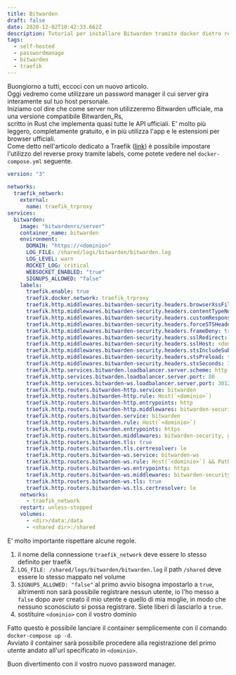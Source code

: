 ```yaml
---
title: Bitwarden
draft: false
date: 2020-12-02T10:42:33.662Z
description: Tutorial per installare Bitwarden tramite docker dietro reverse proxy Traefik
tags:
  - self-hosted
  - passwordmanage
  - bitwarden
  - traefik
---
```

Buongiorno a tutti, eccoci con un nuovo articolo.\
Oggi vedremo come utilizzare un password manager il cui server gira interamente sul tuo host personale.\
Iniziamo col dire che come server non utilizzeremo Bitwarden ufficiale, ma una versione compatibile Bitwarden_Rs, \
scritto in Rust che implementa quasi tutte le API ufficiali. E' molto più leggero, completamente gratuito, e in più utilizza l'app e le estensioni per browser ufficiali. \
Come detto nell'articolo dedicato a Traefik ([link](/posts/2020-11-04-traefik-intro)) è possibile impostare l'utilizzo del reverse proxy tramite labels, come potete vedere nel `docker-compose.yml` seguente.

```yaml
version: "3"
 
networks: 
  traefik_network: 
    external: 
      name: traefik_trproxy
services: 
  bitwarden:
    image: "bitwardenrs/server"
    container_name: bitwarden
    environment: 
      DOMAIN: "https://<dominio>"
      LOG_FILE: /shared/logs/bitwarden/bitwarden.log
      LOG_LEVEL: warn
      ROCKET_LOG: critical
      WEBSOCKET_ENABLED: "true"
      SIGNUPS_ALLOWED: "false"
    labels: 
      traefik.enable: true
      traefik.docker.network: traefik_trproxy
      traefik.http.middlewares.bitwarden-security.headers.browserXssFilter: true
      traefik.http.middlewares.bitwarden-security.headers.contentTypeNosniff: true
      traefik.http.middlewares.bitwarden-security.headers.customResponseHeaders.X-Robots-Tag: noindex,nofollow,nosnippet,noarchive,notranslate,noimageindex
      traefik.http.middlewares.bitwarden-security.headers.forceSTSHeader: true
      traefik.http.middlewares.bitwarden-security.headers.frameDeny: true
      traefik.http.middlewares.bitwarden-security.headers.sslRedirect: true
      traefik.http.middlewares.bitwarden-security.headers.sslHost: <dominio>
      traefik.http.middlewares.bitwarden-security.headers.stsIncludeSubdomains: true
      traefik.http.middlewares.bitwarden-security.headers.stsPreload: true
      traefik.http.middlewares.bitwarden-security.headers.stsSeconds: 315360000
      traefik.http.services.bitwarden.loadbalancer.server.scheme: http
      traefik.http.services.bitwarden.loadbalancer.server.port: 80
      traefik.http.services.bitwarden-ws.loadbalancer.server.port: 3012
      traefik.http.routers.bitwarden-http.service: bitwarden
      traefik.http.routers.bitwarden-http.rule: Host(`<dominio>`)
      traefik.http.routers.bitwarden-http.entrypoints: http
      traefik.http.routers.bitwarden-http.middlewares: bitwarden-security, gzip-compress@file, redirect-to-https@file
      traefik.http.routers.bitwarden.service: bitwarden
      traefik.http.routers.bitwarden.rule: Host(`<dominio>`)
      traefik.http.routers.bitwarden.entrypoints: https
      traefik.http.routers.bitwarden.middlewares: bitwarden-security, gzip-compress@file
      traefik.http.routers.bitwarden.tls: true
      traefik.http.routers.bitwarden.tls.certresolver: le
      traefik.http.routers.bitwarden-ws.service: bitwarden-ws
      traefik.http.routers.bitwarden-ws.rule: Host(`<dominio>`) && Path(`/notifications/hub`)
      traefik.http.routers.bitwarden-ws.entrypoints: https
      traefik.http.routers.bitwarden-ws.middlewares: bitwarden-security
      traefik.http.routers.bitwarden-ws.tls: true
      traefik.http.routers.bitwarden-ws.tls.certresolver: le
    networks: 
      - traefik_network
    restart: unless-stopped
    volumes: 
      - <dir>/data:/data
      - <shared dir>:/shared
```

E' molto importante rispettare alcune regole.

1. il nome della connessione `traefik_network` deve essere lo stesso definito per traefik
2. `LOG_FILE: /shared/logs/bitwarden/bitwarden.log` il path `/shared` deve essere lo stesso mappato nel volume
3. `SIGNUPS_ALLOWED: "false"` al primo avvio bisogna impostarlo a `true`, altrimenti non sarà possibile registrare nessun utente, io l'ho messo a `false` dopo aver creato il mio utente e quello di mia moglie, in modo che nessuno sconosciuto si possa registrare. Siete liberi di lasciarlo a `true`.
4. sostituire `<dominio>` con il vostro dominio

Fatto questo è possibile lanciare il container semplicemente con il comando `docker-compose up -d`.\
Avviato il container sarà possibile procedere alla registrazione del primo utente andato all'url specificato in `<dominio>`.

Buon divertimento con il vostro nuovo password manager.